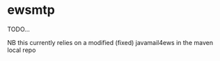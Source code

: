 # ewsmtp

TODO...

NB this currently relies on a modified (fixed) javamail4ews in the maven local repo
